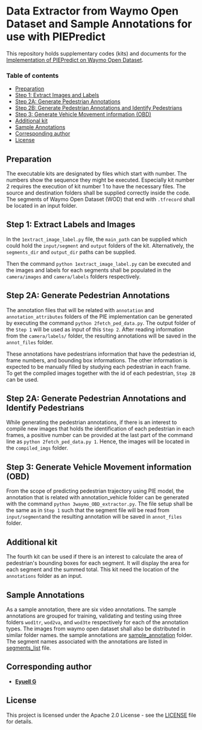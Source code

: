 # Data Extractor from Waymo Open Dataset and Sample Annotations for use with PIEPredict

This repository holds supplementary codes (kits) and documents for the [Implementation of PIEPredict on Waymo Open Dataset](https://github.com/eyuell/ped-int-tra).

### Table of contents
* [Preparation](#prep)
* [Step 1: Extract Images and Labels](#exe_step1)
* [Step 2A: Generate Pedestrian Annotations](#exe_step2A)
* [Step 2B: Generate Pedestrian Annotations and Identify Pedestrians](#exe_step2B)
* [Step 3: Generate Vehicle Movement information (OBD)](#exe_step3)
* [Additional kit](#ped_area)
* [Sample Annotations](#samples)
* [Corresponding author](#author)
* [License](#license)


<a name="prep"></a>
## Preparation

The executable kits are designated by files which start with number. The numbers show the sequence they might be executed. Especially kit number 2 requires the execution of kit number 1 to have the necessary files. The source and destination folders shall be supplied correctly inside the code. The segments of Waymo Open Dataset (WOD) that end with `.tfrecord` shall be located in an input folder.

<a name="exe_step1"></a>
## Step 1: Extract Labels and Images

In the `1extract_image_label.py` file, the `main_path` can be supplied which could hold the `input/segment` and `output` folders of the kit. Alternatively, the `segments_dir` and `output_dir` paths can be supplied. 

Then the command `python 1extract_image_label.py` can be executed and the images and labels for each segments shall be populated in the `camera/images` and `camera/labels` folders respectively.

<a name="exe_step2A"></a>
## Step 2A: Generate Pedestrian Annotations

The annotation files that will be related with `annotation` and `annotation_attributes` folders of the PIE implementation can be generated by executing the command `python 2fetch_ped_data.py`. The output folder of the `Step 1` will be used as input of this `Step 2`. After reading information from the `camera/labels/` folder, the resulting annotations will be saved in the `annot_files` folder. 

These annotations have pedestrians information that have the pedestrian id, frame numbers, and bounding box informations. The other information is expected to be manually filled by studying each pedestrian in each frame. To get the compiled images together with the id of each pedestrian, `Step 2B` can be used.

<a name="exe_step2B"></a>
## Step 2A: Generate Pedestrian Annotations and Identify Pedestrians

While generating the pedestrian annotations, if there is an interest to compile new images that holds the identification of each pedestrian in each frames, a positive number can be provided at the last part of the command line as `python 2fetch_ped_data.py 1`. Hence, the images will be located in the `compiled_imgs` folder.

<a name="exe_step3"></a>
## Step 3: Generate Vehicle Movement information (OBD)

From the scope of predicting pedestrian trajectory using PIE model, the annotation that is related with annotation_vehicle folder can be generated with the command `python 3waymo_OBD_extractor.py`. The file setup shall be the same as in `Step 1` such that the segment file will be read from `input/segment`and the resulting annotation will be saved in `annot_files` folder.

<a name="ped_area"></a>
## Additional kit

The fourth kit can be used if there is an interest to calculate the area of pedestrian's bounding boxes for each segment. It will display the area for each segment and the summed total. This kit need the location of the `annotations` folder as an input.

<a name="samples"></a>
## Sample Annotations

As a sample annotation, there are six video annotations. The sample annotations are grouped for training, validating and testing using three folders `wod1tr`, `wod2va`, and `wod3te` respectively for each of the annotation types. The images from waymo open dataset shall also be distributed in similar folder names. the sample annotations are [sample_annotation](https://github.com/eyuell/waymo-pie-annotation/tree/main/sample_annotations) folder. The segment names associated with the annotations are listed in [segments_list](segments_list.txt) file.

<a name="author"></a>
## Corresponding author

* **[Eyuell G](https://www.linkedin.com/in/eyuell/)**

<a name="license"></a>
## License
This project is licensed under the Apache 2.0 License - see the [LICENSE](LICENSE) file for details.
